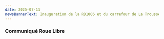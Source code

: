 ```yaml
---
date: 2025-07-11
newsBannerText: Inauguration de la RD1006 et du carrefour de La Trousse : un aménagement du passé 
---
```


### Communiqué Roue Libre
